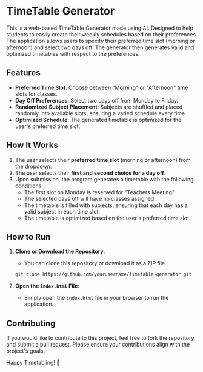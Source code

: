 # TimeTable Generator

This is a web-based TimeTable Generator made using AI. Designed to help students to easily create their weekly schedules based on their preferences. The application allows users to specify their preferred time slot (morning or afternoon) and select two days off. The generator then generates valid and optimized timetables with respect to the preferences.

## Features

- **Preferred Time Slot**: Choose between "Morning" or "Afternoon" time slots for classes.
- **Day Off Preferences**: Select two days off from Monday to Friday.
- **Randomized Subject Placement**: Subjects are shuffled and placed randomly into available slots, ensuring a varied schedule every time.
- **Optimized Schedule**: The generated timetable is optimized for the user's preferred time slot.

## How It Works

1. The user selects their **preferred time slot** (morning or afternoon) from the dropdown.
2. The user selects their **first and second choice for a day off**.
3. Upon submission, the program generates a timetable with the following conditions:
   - The first slot on Monday is reserved for "Teachers Meeting".
   - The selected days off will have no classes assigned.
   - The timetable is filled with subjects, ensuring that each day has a valid subject in each time slot.
   - The timetable is optimized based on the user's preferred time slot.

## How to Run

1. **Clone or Download the Repository**: 
    - You can clone this repository or download it as a ZIP file.
  
    ```bash
    git clone https://github.com/yourusername/timetable-generator.git
    ```

2. **Open the `index.html` File**: 
    - Simply open the `index.html` file in your browser to run the application.

## Contributing

If you would like to contribute to this project, feel free to fork the repository and submit a pull request. Please ensure your contributions align with the project's goals.

Happy Timetabling! 📅
